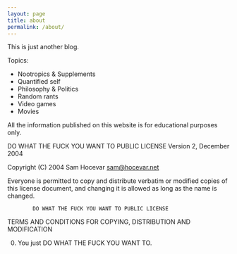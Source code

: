 ```yaml
---
layout: page
title: about
permalink: /about/
---
```


This is just another blog.

Topics:

* Nootropics & Supplements
* Quantified self
* Philosophy & Politics
* Random rants
* Video games
* Movies

All the information published on this website is for educational purposes only.

DO WHAT THE FUCK YOU WANT TO PUBLIC LICENSE
                    Version 2, December 2004

 Copyright (C) 2004 Sam Hocevar <sam@hocevar.net>

 Everyone is permitted to copy and distribute verbatim or modified
 copies of this license document, and changing it is allowed as long
 as the name is changed.

            DO WHAT THE FUCK YOU WANT TO PUBLIC LICENSE
   TERMS AND CONDITIONS FOR COPYING, DISTRIBUTION AND MODIFICATION

  0. You just DO WHAT THE FUCK YOU WANT TO.